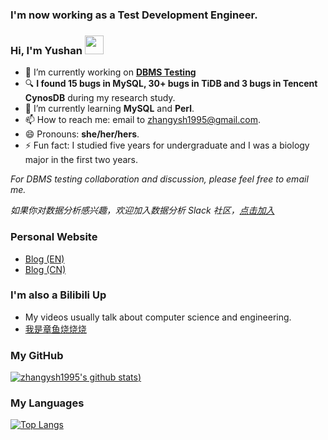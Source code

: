 ### I'm now working as a Test Development Engineer.
### Hi, I'm Yushan <img src="https://raw.githubusercontent.com/MartinHeinz/MartinHeinz/master/wave.gif" width="30px">

- 🔭 I’m currently working on **[DBMS Testing](https://github.com/zhangysh1995/awesome-database-testing)**
- :mag: **I found 15 bugs in MySQL, 30+ bugs in TiDB and 3 bugs in Tencent CynosDB** during my research study.
- 🌱 I’m currently learning **MySQL** and **Perl**.
- 📫 How to reach me: email to zhangysh1995@gmail.com.
- 😄 Pronouns: **she/her/hers**.
- ⚡ Fun fact: I studied five years for undergraduate and I was a biology major in the first two years.

*For DBMS testing collaboration and discussion, please feel free to email me.*

*如果你对数据分析感兴趣，欢迎加入数据分析 Slack 社区，[点击加入](https://join.slack.com/t/data-analysisworld/shared_invite/zt-o9e5pae9-GQOqtcNrYlPEGdb58pmrXA)*

### Personal Website
- [Blog (EN)](http://zhangyushao.site/)
- [Blog (CN)](https://blog.csdn.net/kids412kelly)

### I'm also a Bilibili Up
- My videos usually talk about computer science and engineering.
- [我是章鱼烧烧烧](https://space.bilibili.com/4327708)

### My GitHub
[![zhangysh1995's github stats](https://github-readme-stats.vercel.app/api?username=zhangysh1995&count_private=true))](https://github.com/anuraghazra/github-readme-stats)

### My Languages
[![Top Langs](https://github-readme-stats.vercel.app/api/top-langs/?username=zhangysh1995&layout=compact)](https://github.com/anuraghazra/github-readme-stats)
